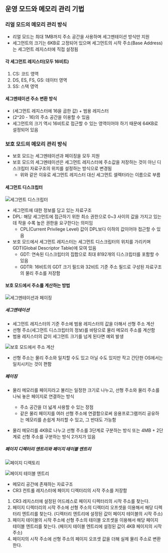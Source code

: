 ## 운영 모드와 메모리 관리 기법

### 리얼 모드의 메모리 관리 방식

* 리얼 모드는 최대 1MB까지 주소 공간을 사용하며 세그멘테이션 방식만 지원
* 세그먼트의 크기는 6KB로 고정되어 있으며 세그먼트의 시작 주소(Base Address)는 세그먼트 레지스터에 직접 설정됨

#### 각 세그먼트 레지스터(모두 16비트)

1. CS: 코드 영역
2. DS, ES, FS, GS: 데이터 영역
3. SS: 스택 영역

#### 세그멘테이션 주소 변환 방식

* (세그먼트 레지스터에 16을 곱한 값) + 범용 레지스터
* (2^20 - 16)의 주소 공간을 이용할 수 있음
* 세그먼트의 크기 역시 16비트로 접근할 수 있는 영역이어야 하기 때문에 64KB로 설정되어 있음

### 보호 모드의 메모리 관리 방식

* 보호 모드는 세그멘테이션과 페이징을 모두 지원
* 보호 모드의 세그멘테이션은 세그먼트 레지스터에 주소값을 저장하는 것이 아닌 디스크립터 자료구조의 위치를 설정하는 방식으로 변경됨
   * 위와 같은 이유로 세그먼트 레지스터 대신 세그먼트 셀렉터라는 이름으로 부름

#### 세그먼트 디스크립터

![세그먼트 디스크립터](https://www.cs.cmu.edu/~410/doc/segments/segdesc.gif)

* 세그먼트에 대한 정보를 담고 있는 자료구조
* DPL: 해당 세그먼트에 접근하기 위한 최소 권한으로 0~3 사이의 값을 가지고 있는데 작을 수록 높은 권한을 요구한다는 의미임
  * CPL(Current Privilege Level) 값이 DPL보다 이하의 값이어야 접근할 수 있음
* 보호 모드에서 세그먼트 레지스터는 세그먼트 디스크립터의 위치를 가리키며 GDT(Global Descriptor Table)에 모여 있음
  * GDT: 연속된 디스크립터의 집합으로 최대 8192개의 디스크립터를 포함할 수 있음
  * GDTR: 16비트의 GDT 크기 필드와 32비트 기준 주소 필드로 구성된 자료구조의 물리 주소를 저장함

#### 보호 모드에서 주소를 계산하는 방법

![세그멘테이션과 페이징](http://pds27.egloos.com/pds/201301/15/54/b0159254_50f4bcce8df14.png)

##### 세그멘테이션

* 세그먼트 레지스터의 기준 주소에 범용 레지스터의 값을 더해서 선형 주소 계산
* 선형 주소(세그먼트 디스크립터의 정보)를 바탕으로 물리 메모리 주소를 계산함
* 범용 레지스터의 값이 세그먼트 크기를 넘게 된다면 예외 발생

![보호 모드에서 주소 계산](http://pds26.egloos.com/pds/201301/15/54/b0159254_50f4b0f998913.png)

* 선형 주소는 물리 주소와 일치할 수도 있고 아닐 수도 있지만 작고 간단한 OS에서는 일치시키는 것이 편함

##### 페이징

* 물리 메모리를 페이지라고 불리는 일정한 크기로 나누고, 선형 주소와 물리 주소를 나눠 놓은 페이지로 연결하는 방식
  * 주소 공간을 더 넓게 사용할 수 있는 장점
  * 같은 물리 페이지를 여러 선형 주소에 연결함으로써 응용프로그램끼리 공유하는 메모리를 손쉽게 처리할 수 있고, 그 반대도 가능함

* 물리 메모리를 4KB로 나누고 선형 주소를 3단계로 구분하는 방식 또는 4MB + 2단계로 선형 주소를 구분하는 방식 2가지가 있음

##### 페이지 디렉터리 엔트리와 페이지 테이블 엔트리

![페이지 디렉토리](https://t1.daumcdn.net/cfile/tistory/251D633554D1C8EA06)

![페이지 테이블 엔트리](http://cfile219.uf.daum.net/R400x0/13791E414ECA7193282503)

* 메모리 공간에 존재하는 자료구조
* CR3 컨트롤 레지스터에 페이지 디렉터리의 시작 주소를 저장함

1. CR3 레지스터에 설정된 어드레스로 페이지 디렉터리의 시작 주소를 찾는다.
2. 페이지 디렉터리의 시작 주소에 선형 주소의 디렉터리 오프셋을 이용해서 해당 디렉터리 엔트리를 찾는다. (디렉터리 엔트리에 설정된 값이 페이지 테이블의 시작 주소)
3. 페이지 테이블의 시작 주소에 선형 주소의 테이블 오프셋을 이용해서 해당 페이지 테이블 엔트리를 찾는다. (페이지 테이블 엔트리에 설정된 값이 4KB 페이지의 시작 주소)
4. 페이지의 시작 주소에 선형 주소의 페이지 오프셋 값을 더해 실제 물리 주소로 변환한다.
